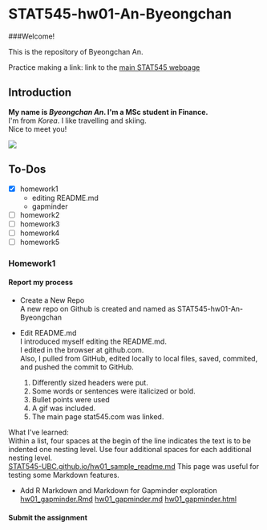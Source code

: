 # STAT545-hw01-An-Byeongchan

###Welcome!

This is the repository of Byeongchan An.

Practice making a link:
link to the [main STAT545 webpage](http://stat545.com/)  

## Introduction
**My name is *Byeongchan An*. I'm a MSc student in Finance.**  
I'm from *Korea*. I like travelling and skiing.  
Nice to meet you!

![](https://i.imgur.com/zNssDtS.gif)

## To-Dos

- [x] homework1
  + editing README.md
  + gapminder
- [ ] homework2
- [ ] homework3
- [ ] homework4
- [ ] homework5

### Homework1
#### Report my process
- Create a New Repo  
A new repo on Github is created and named as STAT545-hw01-An-Byeongchan  
  
- Edit README.md  
I introduced myself editing the README.md.  
I edited in the browser at github.com.  
Also, I pulled from GitHub, edited locally to local files, saved, commited, and pushed the commit to GitHub. 
  

    1. Differently sized headers were put. 
    2. Some words or sentences were italicized or bold. 
    3. Bullet points were used 
    4. A gif was included. 
    5. The main page stat545.com was linked.

What I've learned:   
Within a list, four spaces at the begin of the line indicates the text is to be indented one nesting level. Use four additional spaces for each additional nesting level.  
[STAT545-UBC.github.io/hw01_sample_readme.md](https://github.com/STAT545-UBC/STAT545-UBC.github.io/blob/master/hw01_sample_readme.md) This page was useful for testing some Markdown features.


- Add R Markdown and Markdown for Gapminder exploration  
    [hw01_gapminder.Rmd](hw01_gapminder.Rmd)
    [hw01_gapminder.md](hw01_gapminder.md)
    [hw01_gapminder.html](hw01_gapminder.html)

#### Submit the assignment
 
